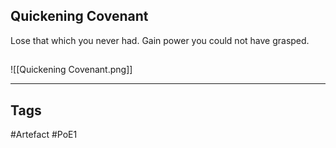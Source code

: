 ## Quickening Covenant
Lose that which you never had.
Gain power you could not have grasped.
##
![[Quickening Covenant.png]]

---
## Tags
#Artefact
#PoE1
